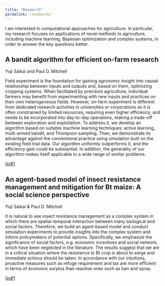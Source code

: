 ```yaml
---
title: "Research"
permalink: /research/
---
```


I am interested in computational approaches for agriculture. In particular, my research focuses on applications of novel methods to agriculture, including machine learning, Bayesian optimization and complex systems, in order to answer the key questions better.

## A bandit algorithm for efficient on-farm research

Yuji Saikai and Paul D. Mitchell

Field experiment is the foundation for gaining agronomic insight into causal relationship between inputs and outputs and, based on them, optimizing cropping systems. When facilitated by precision agriculture, individual farmers may benefit from experimenting with new inputs and practices on their own heterogeneous fields. However, on-farm experiment is different from dedicated research activities in universities or corporations as it is often constrained by limited resources, requiring even higher efficiency, and needs to be incorporated into day-to-day operations, making a trade-off between exploration and exploitation. To address it, we develop an algorithm based on suitable machine learning techniques: active learning, multi-armed bandit, and Thompson sampling. Then, we demonstrate its advantage against the conventional practice using simulation built on the existing field trial data. Our algorithm uniformly outperforms it, and the efficiency gain could be substantial. In addition, the generality of our algorithm makes itself applicable to a wide range of similar problems.

[[pdf](https://github.com/ysaikai/MABPS/blob/master/mabps.pdf)]


## An agent-based model of insect resistance management and mitigation for Bt maize: A social science perspective

Yuji Saikai & Paul D. Mitchell

It is natural to see insect resistance management as a complex system in which there are spatial-temporal interaction between many biological and social factors. Therefore, we build an agent-based model and conduct simulation experiments to provide insights into the complex system and inform policymakers of potential options. Specifically, we emphasize the significance of social factors, e.g. economic incentives and social network, which have been neglected in the literature. The results suggest that we are in a critical situation where the resistance to Bt crop is about to serge and immediate actions should be taken. In accordance with our intuitions, proactive measures such as refuge requirement and tax are more efficient in terms of economic surplus than reactive ones such as ban and spray.

[[pdf](https://github.com/ysaikai/BTABM/blob/master/btabm.pdf)]
